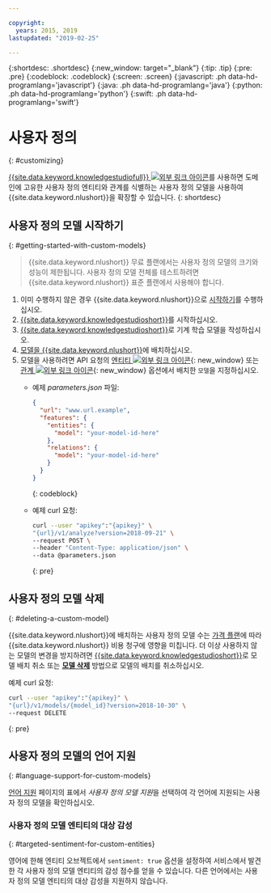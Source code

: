 ```yaml
---

copyright:
  years: 2015, 2019
lastupdated: "2019-02-25"

---
```


{:shortdesc: .shortdesc}
{:new_window: target="_blank"}
{:tip: .tip}
{:pre: .pre}
{:codeblock: .codeblock}
{:screen: .screen}
{:javascript: .ph data-hd-programlang='javascript'}
{:java: .ph data-hd-programlang='java'}
{:python: .ph data-hd-programlang='python'}
{:swift: .ph data-hd-programlang='swift'}

# 사용자 정의
{: #customizing}

[{{site.data.keyword.knowledgestudiofull}} ![외부 링크 아이콘](../../icons/launch-glyph.svg "외부 링크 아이콘")](https://ibm.biz/watsonknowledgestudio)를 사용하면 도메인에 고유한 사용자 정의 엔티티와 관계를 식별하는 사용자 정의 모델을 사용하여 {{site.data.keyword.nlushort}}을 확장할 수 있습니다.
{: shortdesc}

## 사용자 정의 모델 시작하기
{: #getting-started-with-custom-models}

> {{site.data.keyword.nlushort}} 무료 플랜에서는 사용자 정의 모델의 크기와 성능이 제한됩니다. 사용자 정의 모델 전체를 테스트하려면 {{site.data.keyword.nlushort}} 표준 플랜에서 사용해야 합니다.

1. 이미 수행하지 않은 경우 {{site.data.keyword.nlushort}}으로 [시작하기](/docs/services/natural-language-understanding?topic=natural-language-understanding-getting-started)를 수행하십시오.
2. [{{site.data.keyword.knowledgestudioshort}}](/docs/services/watson-knowledge-studio?topic=watson-knowledge-studio-wks_tutintro#wks_tutintro)를 시작하십시오.
3. [{{site.data.keyword.knowledgestudioshort}}](/docs/services/watson-knowledge-studio?topic=watson-knowledge-studio-wks_tutml_intro#wks_tutml_intro)로 기계 학습 모델을 작성하십시오.
4. [모델을 {{site.data.keyword.nlushort}}](/docs/services/watson-knowledge-studio?topic=watson-knowledge-studio-publish-ml#wks_manlu)에 배치하십시오.
5. 모델을 사용하려면 API 요청의
[엔티티 ![외부 링크 아이콘](../../icons/launch-glyph.svg "외부 링크 아이콘")](https://{DomainName}/apidocs/natural-language-understanding#entities){: new_window} 또는
[관계 ![외부 링크 아이콘](../../icons/launch-glyph.svg "외부 링크 아이콘")](https://{DomainName}/apidocs/natural-language-understanding#relations){: new_window} 옵션에서 배치한 `모델`을 지정하십시오.
    - 예제 *parameters.json* 파일:

        ```json
        {
          "url": "www.url.example",
          "features": {
            "entities": {
              "model": "your-model-id-here"
            },
            "relations": {
              "model": "your-model-id-here"
            }
          }
        }
        ```
        {: codeblock}

    - 예제 curl 요청:

        ```bash
        curl --user "apikey":"{apikey}" \
        "{url}/v1/analyze?version=2018-09-21" \
        --request POST \
        --header "Content-Type: application/json" \
        --data @parameters.json
        ```
        {: pre}

## 사용자 정의 모델 삭제
{: #deleting-a-custom-model}

{{site.data.keyword.nlushort}}에 배치하는 사용자 정의 모델 수는 [가격 플랜](https://www.ibm.com/cloud/watson-natural-language-understanding/pricing)에 따라 {{site.data.keyword.nlushort}} 비용 청구에 영향을 미칩니다. 더 이상 사용하지 않는 모델의 변경을 방지하려면 [{{site.data.keyword.knowledgestudioshort}}](/docs/services/watson-knowledge-studio?topic=watson-knowledge-studio-publish-ml#undeploy-view-model)로 모델 배치 취소 또는 **[모델 삭제](https://{DomainName}/apidocs/natural-language-understanding#delete-model)** 방법으로 모델의 배치를 취소하십시오.

예제 curl 요청:

```bash
curl --user "apikey":"{apikey}" \
"{url}/v1/models/{model_id}?version=2018-10-30" \
--request DELETE
```
{: pre}


## 사용자 정의 모델의 언어 지원
{: #language-support-for-custom-models}

[언어 지원](/docs/services/natural-language-understanding?topic=natural-language-understanding-language-support) 페이지의 표에서 *사용자 정의 모델 지원*을 선택하여 각 언어에 지원되는 사용자 정의 모델을 확인하십시오.

### 사용자 정의 모델 엔티티의 대상 감성
{: #targeted-sentiment-for-custom-entities}

영어에 한해 엔티티 오브젝트에서 `sentiment: true` 옵션을 설정하여 서비스에서 발견한 각 사용자 정의 모델 엔티티의 감성 점수를 얻을 수 있습니다. 다른 언어에서는 사용자 정의 모델 엔티티의 대상 감성을 지원하지 않습니다.
